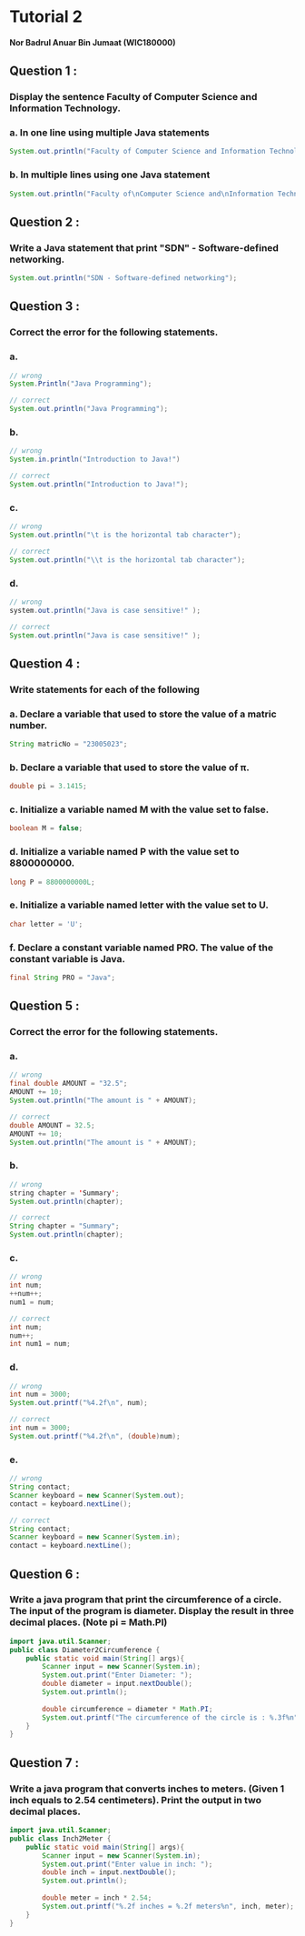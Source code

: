 
# Tutorial 2

#### Nor Badrul Anuar Bin Jumaat (WIC180000)

## Question 1 :

### Display the sentence Faculty of Computer Science and Information Technology.

### a. In one line using multiple Java statements
```java
System.out.println("Faculty of Computer Science and Information Technology.");
```

### b. In multiple lines using one Java statement
```java
System.out.println("Faculty of\nComputer Science and\nInformation Technology.");
```


## Question 2 :

### Write a Java statement that print "SDN" - Software-defined networking.

```java
System.out.println("SDN - Software-defined networking");
```


## Question 3 :

### Correct the error for the following statements.

### a. 
```java
// wrong
System.Println("Java Programming");

// correct
System.out.println("Java Programming");
```

### b.
```java
// wrong
System.in.println("Introduction to Java!")

// correct
System.out.println("Introduction to Java!");
```

### c.
```java
// wrong
System.out.println("\t is the horizontal tab character");

// correct
System.out.println("\\t is the horizontal tab character");
```

### d.
```java
// wrong
system.out.println("Java is case sensitive!" );

// correct
System.out.println("Java is case sensitive!" );
```


## Question 4 :

### Write statements for each of the following

### a. Declare a variable that used to store the value of a matric number.
```java
String matricNo = "23005023";
```

### b. Declare a variable that used to store the value of π. 
```java
double pi = 3.1415;
```

### c. Initialize a variable named M with the value set to false.
```java
boolean M = false;
```

### d. Initialize a variable named P with the value set to 8800000000.
```java
long P = 8800000000L;
```

### e. Initialize a variable named letter with the value set to U.
```java
char letter = 'U';
```

### f. Declare a constant variable named PRO. The value of the constant variable is Java. 
```java
final String PRO = "Java";
```


## Question 5 :

### Correct the error for the following statements.

### a. 
```java
// wrong
final double AMOUNT = "32.5";
AMOUNT += 10;
System.out.println("The amount is " + AMOUNT);

// correct
double AMOUNT = 32.5;
AMOUNT += 10;
System.out.println("The amount is " + AMOUNT);
```

### b.
```java
// wrong
string chapter = 'Summary';
System.out.println(chapter);

// correct
String chapter = "Summary";
System.out.println(chapter);
```

### c.
```java
// wrong
int num;
++num++;
num1 = num;

// correct
int num;
num++;
int num1 = num;
```

### d.
```java
// wrong
int num = 3000;
System.out.printf("%4.2f\n", num);

// correct
int num = 3000;
System.out.printf("%4.2f\n", (double)num);
```

### e.
```java
// wrong
String contact;
Scanner keyboard = new Scanner(System.out);
contact = keyboard.nextLine();

// correct
String contact;
Scanner keyboard = new Scanner(System.in);
contact = keyboard.nextLine();
```


## Question 6 :

### Write a java program that print the circumference of a circle. The input of the program is diameter. Display the result in three decimal places. (Note pi = Math.PI)


```java
import java.util.Scanner;
public class Diameter2Circumference {
    public static void main(String[] args){
        Scanner input = new Scanner(System.in);
        System.out.print("Enter Diameter: ");
        double diameter = input.nextDouble();
        System.out.println();
        
        double circumference = diameter * Math.PI;
        System.out.printf("The circumference of the circle is : %.3f%n", circumference);
    }
}
```


## Question 7 :

### Write a java program that converts inches to meters. (Given 1 inch equals to 2.54 centimeters). Print the output in two decimal places.


```java
import java.util.Scanner;
public class Inch2Meter {
    public static void main(String[] args){
        Scanner input = new Scanner(System.in);
        System.out.print("Enter value in inch: ");
        double inch = input.nextDouble();
        System.out.println();
        
        double meter = inch * 2.54;
        System.out.printf("%.2f inches = %.2f meters%n", inch, meter);
    }
}
```
